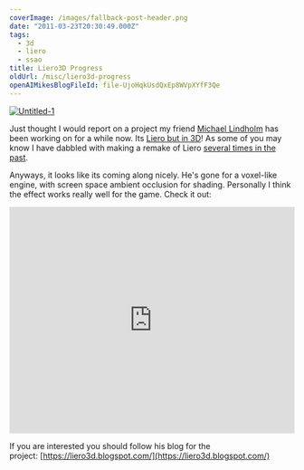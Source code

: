 ```yaml
---
coverImage: /images/fallback-post-header.png
date: "2011-03-23T20:30:49.000Z"
tags:
  - 3d
  - liero
  - ssao
title: Liero3D Progress
oldUrl: /misc/liero3d-progress
openAIMikesBlogFileId: file-UjoHqkUsdQxEp8WVpXYfF3Qe
---
```


[![](https://www.mikecann.blog/wp-content/uploads/2011/03/Untitled-1.jpg "Untitled-1")](https://www.mikecann.blog/wp-content/uploads/2011/03/Untitled-1.jpg)

Just thought I would report on a project my friend [Michael Lindholm](https://liero3d.blogspot.com/) has been working on for a while now. Its [Liero but in 3D](https://liero3d.blogspot.com/2011/03/ladys-and-gents.html)! As some of you may know I have dabbled with making a remake of Liero [several times in the past](/posts/lieroxna/).

<!-- more -->

Anyways, it looks like its coming along nicely. He's gone for a voxel-like engine, with screen space ambient occlusion for shading. Personally I think the effect works really well for the game. Check it out:

<iframe width="100%" height="400" src="https://www.youtube.com/embed/kWRnFeKRdvU" frameborder="0" allow="accelerometer; autoplay; clipboard-write; encrypted-media; gyroscope; picture-in-picture" allowfullscreen></iframe>

If you are interested you should follow his blog for the project: [https://liero3d.blogspot.com/](https://liero3d.blogspot.com/)
